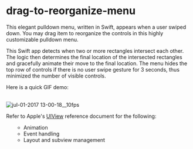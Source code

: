 # drag-to-reorganize-menu

This elegant pulldown menu, written in Swift, appears when a user swiped down. You may drag item to reorganize the controls in this highly customizable pulldown menu. 

This Swift app detects when two or more rectangles intersect each other. The logic then determines the final location of the intersected rectangles and gracefully animate their move to the final location. The menu hides the top row of controls if there is no user swipe gesture for 3 seconds, thus minimized the number of visible controls.

Here is a quick GIF demo:
<br /><br />

![jul-01-2017 13-00-18__10fps](https://user-images.githubusercontent.com/1393085/27765068-6f9fb35c-5e5d-11e7-871a-e01b90101fc7.gif)

Refer to Apple's [UIView](https://developer.apple.com/documentation/uikit/uiview) reference document for the following:
<ul type="circle";
    background-color="white";
/ul>
<ul>
  <li>Animation</li>
  <li>Event handling</li>
  <li>Layout and subview management</li>
</ul>
